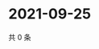 # 2021-09-25

共 0 条

<!-- BEGIN WEIBO -->
<!-- 最后更新时间 Sat Sep 25 2021 02:15:52 GMT+0800 (China Standard Time) -->

<!-- END WEIBO -->
